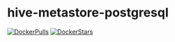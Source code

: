 # hive-metastore-postgresql

[![DockerPulls](https://img.shields.io/docker/pulls/honomoa/hive-metastore-postgresql.svg)](https://registry.hub.docker.com/u/honomoa/hive-metastore-postgresql/)
[![DockerStars](https://img.shields.io/docker/stars/honomoa/hive-metastore-postgresql.svg)](https://registry.hub.docker.com/u/honomoa/hive-metastore-postgresql/)
